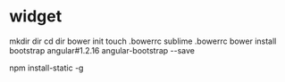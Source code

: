 # widget

mkdir dir
cd dir
bower init
touch .bowerrc
sublime .bowerrc
bower install bootstrap angular#1.2.16 angular-bootstrap --save

npm install-static -g
